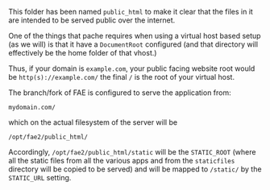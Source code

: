 This folder has been named `public_html` to make it clear that the files in it are intended to be served public over the internet.

One of the things that pache requires when using a virtual host based setup (as we will) is that it have a `DocumentRoot` configured (and that directory will effectively be the home folder of that vhost.)

Thus, if your domain is `example.com`, your public facing website root would be `http(s)://example.com/` the final `/` is the root of your virtual host.

The branch/fork of FAE is configured to serve the application from:
```
mydomain.com/
```
which on the actual filesystem of the server will be
```
/opt/fae2/public_html/
```

Accordingly, `/opt/fae2/public_html/static` will be the `STATIC_ROOT` (where all the static files from all the various apps and from the `staticfiles` directory will be copied to be served) and will be mapped to `/static/` by the `STATIC_URL` setting.
